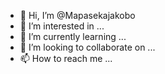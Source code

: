 - 👋 Hi, I’m @Mapasekajakobo
- 👀 I’m interested in ...
- 🌱 I’m currently learning ...
- 💞️ I’m looking to collaborate on ...
- 📫 How to reach me ...

<!---
Mapasekajakobo/Mapasekajakobo is a ✨ special ✨ repository because its `README.md` (this file) appears on your GitHub profile.
You can click the Preview link to take a look at your changes.
--->
